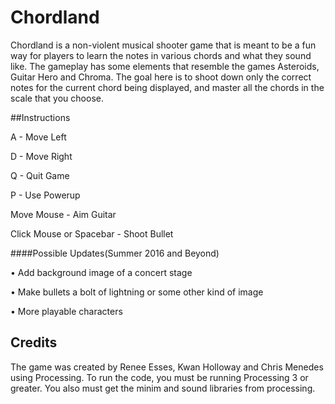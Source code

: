 # Chordland

Chordland is a non-violent musical shooter game that is meant to be a fun way for players to learn the notes in various chords and what they sound like. The gameplay has some elements that resemble the games Asteroids, Guitar Hero and Chroma. The goal here is to shoot down only the correct notes for the current chord being displayed, and master all the chords in the scale that you choose.

##Instructions

A - Move Left

D - Move Right

Q - Quit Game

P - Use Powerup

Move Mouse - Aim Guitar

Click Mouse or Spacebar - Shoot Bullet

####Possible Updates(Summer 2016 and Beyond)

• Add background image of a concert stage

• Make bullets a bolt of lightning or some other kind of image

• More playable characters


## Credits

The game was created by Renee Esses, Kwan Holloway and Chris Menedes using Processing.
To run the code, you must be running Processing 3 or greater. You also must get the minim and sound libraries from processing.
